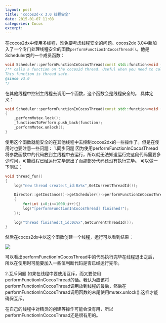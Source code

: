 ```yaml
---
layout: post
title: 'cocos2d-x 3.0 线程安全'
date: 2015-01-07 11:08
categories: Cocos
excerpt:
---
```


在cocos2dx中使用多线程，难免要考虑线程安全的问题。cocos2dx 3.0中新加入了一个专门处理线程安全的函数`performFunctionInCocosThread()`。他是Scheduler类的一个成员函数：
``` c++
void Scheduler::performFunctionInCocosThread(const std::function<void ()> &function)  
/** calls a function on the cocos2d thread. Useful when you need to call a cocos2d function from another thread.  
This function is thread safe.  
@since v3.0  
*/  
```
在其他线程中控制主线程去调用一个函数，这个函数会是线程安全的。
具体定义：
``` c++
void Scheduler::performFunctionInCocosThread(const std::function<void ()> &function)  
{  
    _performMutex.lock();  
    _functionsToPerform.push_back(function);  
    _performMutex.unlock();  
}  
```
使用这个函数就能安全的在其他线程中去控制cocos2dx的一些操作了。但是在使用时也要注意一些问题：
1.同步问题 
因为使用performFunctionInCocosThread将参数函数中的代码放到主线程中去运行，所以就无法知道运行完这段代码需要多少时间，可能线程已经运行完毕退出了而那部分代码还没有执行完毕。
可以做一下测试：
``` c++
void thread_fun()  
{  
    log("new thread create:t_id:0x%x",GetCurrentThreadId());  
  
    Director::getInstance()->getScheduler()->performFunctionInCocosThread([&,this]  
    {  
        for(int i=0;i<=1000;i++){}  
        log("[performFunctionInCocosThread] finished!");  
    });  
    
    log("thread finished:t_id:0x%x",GetCurrentThreadId());  
}  
```
然后在cocos2dx中以这个函数创建一个线程，运行可以看到结果：

![](~/20150107142713.png)

可以看出performFunctionInCocosThread中的代码执行完毕在线程退出之后，所以在使用时可能要加入一些值判断代码是否已经运行完毕。

2.互斥问题
如果在线程中要使用互斥，而又要使用performFunctionInCocosThread的话。我认为应该将performFunctionInCocosThread调用放到线程的最后，然后在performFunctionInCocosThread调用函数的末尾使用mutex.unlock(),这样才能确保互斥。

在自己的线程中对精灵的创建等操作可能会没有用，所以performFunctionInCocosThread还是很有用的。
